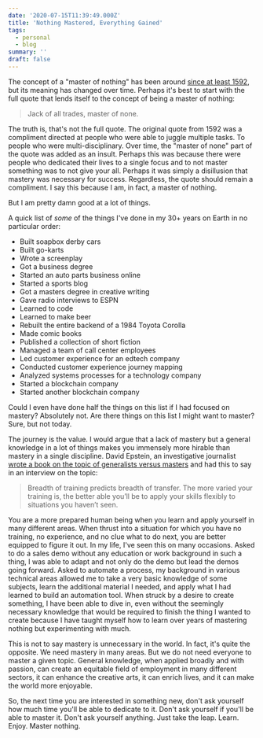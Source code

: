 ```yaml
---
date: '2020-07-15T11:39:49.000Z'
title: 'Nothing Mastered, Everything Gained'
tags:
  - personal
  - blog
summary: ''
draft: false
---
```

The concept of a "master of nothing" has been around [since at least 1592](<https://en.wikipedia.org/wiki/Jack_of_all_trades,_master_of_none>), but its meaning has changed over time. Perhaps it's best to start with the full quote that lends itself to the concept of being a master of nothing:

> Jack of all trades, master of none.

The truth is, that's not the full quote. The original quote from 1592 was a compliment directed at people who were able to juggle multiple tasks. To people who were multi-disciplinary. Over time, the "master of none" part of the quote was added as an insult. Perhaps this was because there were people who dedicated their lives to a single focus and to not master something was to not give your all. Perhaps it was simply a disillusion that mastery was necessary for success. Regardless, the quote should remain a compliment. I say this because I am, in fact, a master of nothing.

But I am pretty damn good at a lot of things.

A quick list of *some* of the things I've done in my 30+ years on Earth in no particular order:

- Built soapbox derby cars
- Built go-karts
- Wrote a screenplay
- Got a business degree
- Started an auto parts business online
- Started a sports blog
- Got a masters degree in creative writing
- Gave radio interviews to ESPN
- Learned to code
- Learned to make beer
- Rebuilt the entire backend of a 1984 Toyota Corolla
- Made comic books
- Published a collection of short fiction
- Managed a team of call center employees
- Led customer experience for an edtech company
- Conducted customer experience journey mapping
- Analyzed systems processes for a technology company
- Started a blockchain company
- Started another blockchain company

Could I even have done half the things on this list if I had focused on mastery? Absolutely not. Are there things on this list I might want to master? Sure, but not today.

The journey is the value. I would argue that a lack of mastery but a general knowledge in a lot of things makes you immensely more hirable than mastery in a single discipline. David Epstein, an investigative journalist [wrote a book on the topic of generalists versus masters](https://bookshop.org/books/range-why-generalists-triumph-in-a-specialized-world/9780735214484) and had this to say in an interview on the topic:

> Breadth of training predicts breadth of transfer. The more varied your training is, the better able you’ll be to apply your skills flexibly to situations you haven’t seen.

You are a more prepared human being when you learn and apply yourself in many different areas. When thrust into a situation for which you have no training, no experience, and no clue what to do next, you are better equipped to figure it out. In my life, I've seen this on many occasions. Asked to do a sales demo without any education or work background in such a thing, I was able to adapt and not only do the demo but lead the demos going forward. Asked to automate a process, my background in various technical areas allowed me to take a very basic knowledge of some subjects, learn the additional material I needed, and apply what I had learned to build an automation tool. When struck by a desire to create something, I have been able to dive in, even without the seemingly necessary knowledge that would be required to finish the thing I wanted to create because I have taught myself how to learn over years of mastering nothing but experimenting with much.

This is not to say mastery is unnecessary in the world. In fact, it's quite the opposite. We need mastery in many areas. But we do not need everyone to master a given topic. General knowledge, when applied broadly and with passion, can create an equitable field of employment in many different sectors, it can enhance the creative arts, it can enrich lives, and it can make the world more enjoyable.

So, the next time you are interested in something new, don't ask yourself how much time you'll be able to dedicate to it. Don't ask yourself if you'll be able to master it. Don't ask yourself anything. Just take the leap. Learn. Enjoy. Master nothing.


  

